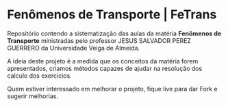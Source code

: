 # Fenômenos de Transporte | FeTrans

Repositório contendo a sistematização das aulas da matéria <strong>Fenômenos de Transporte</strong> ministradas pelo professor JESUS SALVADOR PEREZ GUERRERO da Universidade Veiga de Almeida.

A ideia deste projeto é a medida que os conceitos da matéria forem apresentados, criamos métodos capazes de ajudar na resolução dos calculo dos exercícios.

Quem estiver interessado em melhorar o projeto, fique live para dar Fork e sugerir melhorias.
